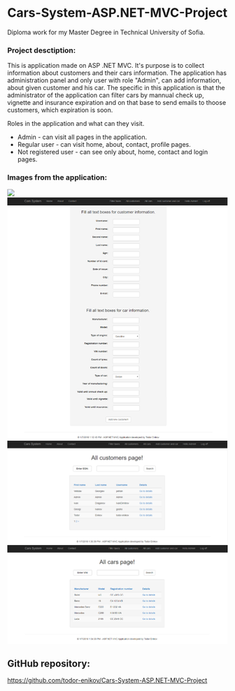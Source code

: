 ﻿# Cars-System-ASP.NET-MVC-Project
Diploma work for my Master Degree in Technical University of Sofia.

### Project desctiption:
This is application made on ASP .NET MVC. It's purpose is to collect information about customers and their cars information. The application has administration panel and only user with role "Admin", can add information, about given customer and his car. The specific in this application is that the administrator of the application can filter cars by mannual check up, vignette and insurance expiration and on that base to send emails to thoose customers, which expiration is soon.

Roles in the application and what can they visit.
* Admin - can visit all pages in the application.
* Regular user - can visit home, about, contact, profile pages.
* Not registered user - can see only about, home, contact and login pages.

### Images from the application: 

![](Images/Home.png)
![](Images/AddUser.png)
![](Images/AllUsers.png)
![](Images/AllCars.png)

## GitHub repository:

https://github.com/todor-enikov/Cars-System-ASP.NET-MVC-Project
